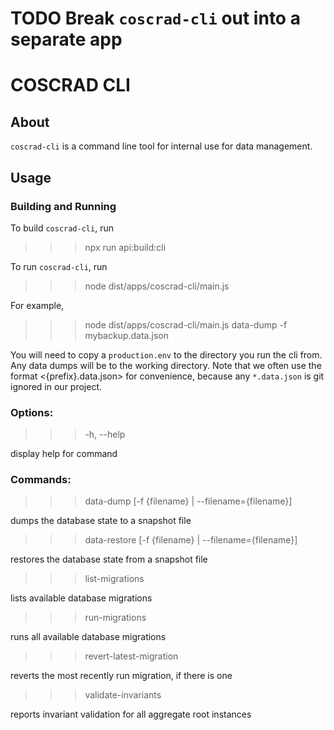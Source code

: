 # TODO Break `coscrad-cli` out into a separate app

# COSCRAD CLI

## About

`coscrad-cli` is a command line tool for internal use for data management.

## Usage

### Building and Running

To build `coscrad-cli`, run

> > > npx run api:build:cli

To run `coscrad-cli`, run

> > > node dist/apps/coscrad-cli/main.js <command-name> <command-options>

For example,

> > > node dist/apps/coscrad-cli/main.js data-dump -f mybackup.data.json

You will need to copy a `production.env` to the directory you run the cli from.
Any data dumps will be to the working directory. Note that we often use the
format <{prefix}.data.json> for convenience, because any `*.data.json` is
git ignored in our project.

### Options:

> > > -h, --help

display help for command

### Commands:

> > > data-dump [-f {filename} | --filename={filename}]

dumps the database state to a snapshot file

> > > data-restore [-f {filename} | --filename={filename}]

restores the database state from a snapshot file

> > > list-migrations

lists available database migrations

> > > run-migrations

runs all available database migrations

> > > revert-latest-migration

reverts the most recently run migration, if there is one

> > > validate-invariants

reports invariant validation for all aggregate root instances
